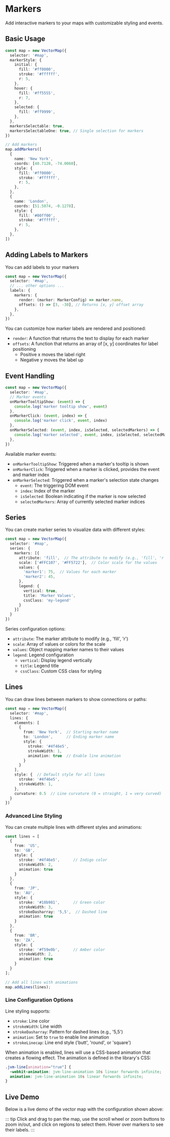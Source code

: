 # Markers

Add interactive markers to your maps with customizable styling and events.

## Basic Usage

```typescript
const map = new VectorMap({
  selector: '#map',
  markerStyle: {
    initial: {
      fill: '#ff0000',
      stroke: '#ffffff',
      r: 5,
    },
    hover: {
      fill: '#ff5555',
      r: 7,
    },
    selected: {
      fill: '#ff9999',
    },
  },
  markersSelectable: true,
  markersSelectableOne: true, // Single selection for markers
})

// Add markers
map.addMarkers([
  {
    name: 'New York',
    coords: [40.7128, -74.0060],
    style: {
      fill: '#ff0000',
      stroke: '#ffffff',
      r: 5,
    },
  },
  {
    name: 'London',
    coords: [51.5074, -0.1278],
    style: {
      fill: '#00ff00',
      stroke: '#ffffff',
      r: 5,
    },
  },
])
```

## Adding Labels to Markers

You can add labels to your markers

```typescript
const map = new VectorMap({
  selector: '#map',
  // ... other options ...
  labels: {
    markers: {
      render: (marker: MarkerConfig) => marker.name,
      offsets: () => [3, -30], // Returns [x, y] offset array
    },
  },
})
```

You can customize how marker labels are rendered and positioned:

- `render`: A function that returns the text to display for each marker
- `offsets`: A function that returns an array of [x, y] coordinates for label positioning
  - Positive x moves the label right
  - Negative y moves the label up

## Event Handling

```typescript
const map = new VectorMap({
  selector: '#map',
  // Marker events
  onMarkerTooltipShow: (event) => {
    console.log('marker tooltip show', event)
  },
  onMarkerClick: (event, index) => {
    console.log('marker click', event, index)
  },
  onMarkerSelected: (event, index, isSelected, selectedMarkers) => {
    console.log('marker selected', event, index, isSelected, selectedMarkers)
  },
})
```

Available marker events:

- `onMarkerTooltipShow`: Triggered when a marker's tooltip is shown
- `onMarkerClick`: Triggered when a marker is clicked, provides the event and marker index
- `onMarkerSelected`: Triggered when a marker's selection state changes
  - `event`: The triggering DOM event
  - `index`: Index of the marker
  - `isSelected`: Boolean indicating if the marker is now selected
  - `selectedMarkers`: Array of currently selected marker indices

## Series

You can create marker series to visualize data with different styles:

```typescript
const map = new VectorMap({
  selector: '#map',
  series: {
    markers: [{
      attribute: 'fill',  // The attribute to modify (e.g., 'fill', 'r')
      scale: ['#FFC107', '#FF5722'],  // Color scale for the values
      values: {
        'marker1': 75,  // Values for each marker
        'marker2': 45,
      },
      legend: {
        vertical: true,
        title: 'Marker Values',
        cssClass: 'my-legend'
      }
    }]
  }
})
```

Series configuration options:

- `attribute`: The marker attribute to modify (e.g., 'fill', 'r')
- `scale`: Array of values or colors for the scale
- `values`: Object mapping marker names to their values
- `legend`: Legend configuration
  - `vertical`: Display legend vertically
  - `title`: Legend title
  - `cssClass`: Custom CSS class for styling

## Lines

You can draw lines between markers to show connections or paths:

```typescript
const map = new VectorMap({
  selector: '#map',
  lines: {
    elements: [
      {
        from: 'New York',  // Starting marker name
        to: 'London',      // Ending marker name
        style: {
          stroke: '#4f46e5',
          strokeWidth: 1,
          animation: true  // Enable line animation
        }
      }
    ],
    style: {  // Default style for all lines
      stroke: '#4f46e5',
      strokeWidth: 1,
    },
    curvature: 0.5  // Line curvature (0 = straight, 1 = very curved)
  }
})
```

### Advanced Line Styling

You can create multiple lines with different styles and animations:

```typescript
const lines = [
  {
    from: 'US',
    to: 'GB',
    style: {
      stroke: '#4f46e5',      // Indigo color
      strokeWidth: 2,
      animation: true
    }
  },
  {
    from: 'JP',
    to: 'AU',
    style: {
      stroke: '#10b981',      // Green color
      strokeWidth: 3,
      strokeDasharray: '5,5',  // Dashed line
      animation: true
    }
  },
  {
    from: 'BR',
    to: 'ZA',
    style: {
      stroke: '#f59e0b',      // Amber color
      strokeWidth: 2,
      animation: true
    }
  }
];

// Add all lines with animations
map.addLines(lines);
```

### Line Configuration Options

Line styling supports:

- `stroke`: Line color
- `strokeWidth`: Line width
- `strokeDasharray`: Pattern for dashed lines (e.g., '5,5')
- `animation`: Set to `true` to enable line animation
- `strokeLinecap`: Line end style ('butt', 'round', or 'square')

When animation is enabled, lines will use a CSS-based animation that creates a flowing effect. The animation is defined in the library's CSS:

```css
.jvm-line[animation="true"] {
  -webkit-animation: jvm-line-animation 10s linear forwards infinite;
  animation: jvm-line-animation 10s linear forwards infinite;
}
```

## Live Demo

Below is a live demo of the vector map with the configuration shown above:

<MarkersMapDemo />

::: tip
Click and drag to pan the map, use the scroll wheel or zoom buttons to zoom in/out, and click on regions to select them. Hover over markers to see their labels.
:::
